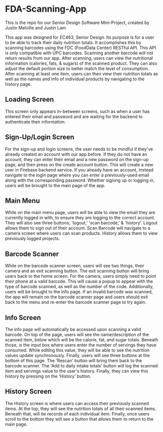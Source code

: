 # FDA-Scanning-App
This is the repo for our Senior Design Software Mini-Project, created by Justin Melville and Justin Lam

This app was designed for EC463, Senior Design. Its purpose is for a user to be able to track their daily nutrition totals. It accomplishes this by scanning barcodes using the FDC (FoodData Center) RESTful API. This API is only compatible with UPC barcodes. Scanning another barcode will not return results from our app. After scanning, users can view the nutritional information (calories, fats, & sugars) of the scanned product. They can also adjust the default portion size to better match the level of consumption. After scanning at least one item, users can then view their nutrition totals as well as the names and info of individual products by navigating to the history page.

## Loading Screen
This screen only appears in-between screens, such as when a user has entered their email and password and are waiting for the backend to authenticate their information.

## Sign-Up/Login Screen
For the sign-up and login screens, the user needs to be mindful if they've already created an account with our app before. If they do not have an account, they can enter their email and a new password on the sign-up page, and then press on the create account button. This will create a new user in Firebase backend service. If you already have an account, instead navigate to the login page where you can enter a previously-used email along with the corresponding password. Whether signing up or logging in, users will be brought to the main page of the app.

## Main Menu
While on the main menu page, users will be able to view the email they are currently logged in with, to ensure they are logging to the correct account. They will also see three buttons; 'logout,' 'scan barcode,' & 'history'. Logout allows them to sign out of their account. Scan Barcode will navigate to a camera screen where users can scan products. History allows them to view previously logged projects.


## Barcode Scanner
While on the barcode scanner screen, users will see two things, their camera and an exit scanning button. The exit scanning button will bring users back to the home screen. For the camera, users simply need to point their phone at a valid barcode. This will cause a popup to appear with the type of barcode scanned, as well as the number of the code. Additionally, users will be brought to the Info page. If an invalid barcode was scanned, the app will remain on the barcode scanner page and users should exit back to the menu and re-enter the barcode scanner page to try again. 


## Info Screen
The info page will automatically be accessed upon scanning a valid barcode. On top of the page, users will see the name/description of the scanned item, below which will be the calorie, fat, and sugar totals. Beneath those, is the input box where users enter the number of servings they have consumed. While editing this value, they will be able to see the nutrition values update synchronously. Finally, users will see three buttons at the bottom of this page. The 'Rescan' button will bring them back to the barcode scanner. The 'Add to daily intake totals' button will log the scanned item and servings value to the user's history. Finally, they can view this history by pressing on the 'History' button. 


## History Screen
The History screen is where users can access their previously scanned items. At the top, they will see the nutrition totals of all their scanned items. Beneath that, will be records of each individual item. Finally, once users scroll to the bottom they will see a button that allows them to return to the main page.

